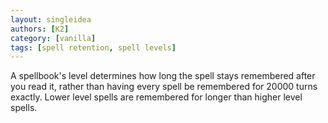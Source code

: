 ```yaml
---
layout: singleidea
authors: [K2]
category: [vanilla]
tags: [spell retention, spell levels]
---
```

A spellbook's level determines how long the spell stays remembered after you read it, rather than having every spell be remembered for 20000 turns exactly. Lower level spells are remembered for longer than higher level spells.
